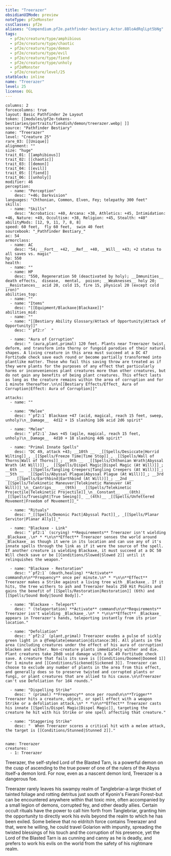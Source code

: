 ```yaml
---
title: "Treerazer"
obsidianUIMode: preview
noteType: pf2eMonster
cssClasses: pf2e
aliases: "Compendium.pf2e.pathfinder-bestiary.Actor.8BloAdRqlLpt5bNg" 
tags:
  - pf2e/creature/type/amphibious
  - pf2e/creature/type/chaotic
  - pf2e/creature/type/demon
  - pf2e/creature/type/evil
  - pf2e/creature/type/fiend
  - pf2e/creature/type/unholy
  - pf2eMonster
  - pf2e/creature/level/25
statblock: inline
name: "Treerazer"
level: 25
license: OGL
---
```


```statblock
columns: 2
forcecolumns: true
layout: Basic Pathfinder 2e Layout
token: [[modules/pf2e-tokens-bestiaries/portraits/fiendish/demon/treerazer.webp| ]]
source: "Pathfinder Bestiary"
name: "Treerazer"
level: "Creature 25"
rare_03: [[Unique]]
alignment: ""
size: "huge"
trait_01: [[amphibious]]
trait_02: [[chaotic]]
trait_03: [[demon]]
trait_04: [[evil]]
trait_05: [[fiend]]
trait_06: [[unholy]]
modifier: 46
perception:
  - name: "Perception"
    desc: "+46; Darkvision"
languages: "Chthonian, Common, Elven, Fey; telepathy 300 feet"
skills:
  - name: "Skills"
    desc: "Acrobatics: +40, Arcana: +38, Athletics: +45, Intimidation: +46, Nature: +49, Occultism: +38, Religion: +45, Stealth: +40"
abilityMods: [12, 9, 11, 7, 8, 8]
speed: 60 feet,  fly 60 feet,  swim 40 feet
sourcebook: "_Pathfinder Bestiary_"
ac: 54
armorclass:
  - name: AC
    desc: "54; __Fort__ +42, __Ref__ +40, __Will__ +43; +2 status to all saves vs. magic"
hp: 550
health:
  - name: ""
  - name: HP
    desc: "550, Regeneration 50 (deactivated by holy); __Immunities__  death effects,  disease,  mental,  poison; __Weaknesses__ holy 20; __Resistances__ acid 20, cold 15, fire 15, physical 20 (except cold iron)"
abilities_top:
  - name: ""
  - name: "Items"
    desc: "[[Equipment/Blackaxe|Blackaxe]]"
abilities_mid:
  - name: ""
  - name: "[[Bestiary Ability Glossary/Attack of Opportunity|Attack of Opportunity]]"
    desc: "`pf2:r`  "

  - name: "Aura of Corruption"
    desc: " (aura,plant,primal) 120 feet. Plants near Treerazer twist, deform, and transform into thorny or fungoid parodies of their natural shapes. A living creature in this area must succeed at a DC 47 Fortitude check save each round or become partially transformed into plantlike matter. Those who fail this saving throw are treated as if they were plants for the purposes of any effect that particularly harms or inconveniences plant creatures more than other creatures, but do not gain any benefits of being plant creatures. This effect lasts as long as the creature remains within the area of corruption and for 1 minute thereafter.\n\n[[Bestiary Effects/Effect_ Aura of Corruption|Effect: Aura of Corruption]]"

attacks:
  - name: ""

  - name: "Melee"
    desc: "`pf2:1` Blackaxe +47 (acid, magical, reach 15 feet, sweep, unholy)\n__Damage__  4d12 + 15 slashing 1d6 acid 2d6 spirit"

  - name: "Melee"
    desc: "`pf2:1` Jaws +45 (agile, magical, reach 15 feet, unholy)\n__Damage__  4d10 + 18 slashing 4d6 spirit"

  - name: "Primal Innate Spells"
    desc: "DC 49, attack +43; __10th __  _[[Spells/Desiccate|Horrid Wilting]]_, _[[Spells/Freeze Time|Time Stop]]_, _[[Spells/Wall of Thorns|Wall of Thorns]]_; __9th __  _[[Spells/Chthonian Wrath|Abyssal Wrath (At Will)]]_, _[[Spells/Dispel Magic|Dispel Magic (At Will)]]_; __6th __  _[[Spells/Tangling Creepers|Tangling Creepers (At Will)]]_; __5th __  _[[Spells/Abyssal Plague|Abyssal Plague (At Will)]]_; __3rd __  _[[Spells/Earthbind|Earthbind (At Will)]]_; __2nd __  _[[Spells/Telekinetic Maneuver|Telekinetic Maneuver (At Will)]]_\n__Cantrips__  __(9th)__ _[[Spells/Telekinetic Projectile|Telekinetic Projectile]]_\n__Constant__  __(8th)__ _[[Spells/Truesight|True Seeing]]_ __(4th)__ _[[Spells/Unfettered Movement|Freedom of Movement]]_"

  - name: "Rituals"
    desc: "_[[Spells/Demonic Pact|Abyssal Pact]]_, _[[Spells/Planar Servitor|Planar Ally]]_"

  - name: "Blackaxe - Link"
    desc: "`pf2:1` (scrying) **Requirements** Treerazer isn't wielding _Blackaxe_.\n* * *\n\n**Effect** Treerazer senses the world around _Blackaxe_ as though it were in its location and can use any of it's innate spells through the link as if it were the source of the spell. If another creature is wielding Blackaxe, it must succeed at a DC 50 Will check save or be [[Conditions/Slowed|Slowed 2]] until it relinquishes the weapon."

  - name: "Blackaxe - Restoration"
    desc: "`pf2:1` (death,healing) **Activate** command\n\n**Frequency** once per minute.\n* * *\n\n**Effect** Treerazer makes a Strike against a living tree with _Blackaxe_. If it hits, the tree withers to ash and Treerazer heals 250 Hit Points and gains the benefit of [[Spells/Restoration|Restoration]] (6th) and [[Spells/Sound Body|Sound Body]]."

  - name: "Blackaxe - Teleport"
    desc: " (teleportation) **Activate** command\n\n**Requirements** Treerazer isn't wielding _Blackaxe_.\n* * *\n\n**Effect** _Blackaxe_ appears in Treerazer's hands, teleporting instantly from its prior location."

  - name: "Defoliation"
    desc: "`pf2:2` (plant,primal) Treerazer exudes a pulse of sickly green light in a @Template[emanation|distance:30]. All plants in the area (including creatures under the effect of his aura of corruption) blacken and wither. Non-creature plants immediately wither and die. Plant creatures take 20d8 void damage with a DC 49 Fortitude check save. A creature that fails its save is [[Conditions/Doomed|Doomed 1]] for 1 minute and [[Conditions/Sickened|Sickened 3]]. Treerazer can choose to exclude any number of plants in the area from this effect, and generally does so to preserve twisted and corrupted plants or fungi, or plant creatures that are allied to his cause.\n\nTreerazer can't use Defoliation for 1d4 rounds."

  - name: "Dispelling Strike"
    desc: " (primal) **Frequency** once per round\n\n**Trigger** Treerazer hits a creature, object, or spell effect with a weapon Strike or a defoliation attack.\n* * *\n\n**Effect** Treerazer casts his innate [[Spells/Dispel Magic|Dispel Magic]], targeting the creature he hit with his Strike or one spell affecting that creature."

  - name: "Staggering Strike"
    desc: "  When Treerazer scores a critical hit with a melee attack, the target is [[Conditions/Stunned|Stunned 2]]."
 
```

```encounter-table
name: Treerazer
creatures:
  - 1: Treerazer
```



Treerazer, the self-styled Lord of the Blasted Tarn, is a powerful demon on the cusp of ascending to the true power of one of the rulers of the Abyss itself-a demon lord. For now, even as a nascent demon lord, Treerazer is a dangerous foe.

Treerazer rarely leaves his swampy realm of Tanglebriar-a large thicket of tainted foliage and rotting detritus just south of Kyonin's Fierani Forest-but can be encountered anywhere within that toxic mire, often accompanied by a small legion of demons, corrupted fey, and other deadly allies. Certain occult rituals have the power to call him forth from Tanglebriar, granting him the opportunity to directly work his evils beyond the realm to which he has been exiled. Some believe that no eldritch force contains Treerazer and that, were he willing, he could travel Golarion with impunity, spreading the twisted blessings of his touch and the corruption of his presence, yet the Lord of the Blasted Tarn is as cunning and canny as he is deadly, and prefers to work his evils on the world from the safety of his nightmare realm.
